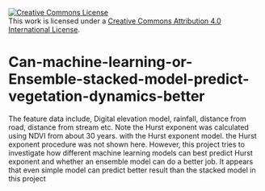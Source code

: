 <a rel="license" href="http://creativecommons.org/licenses/by/4.0/"><img alt="Creative Commons License" style="border-width:0" src="https://i.creativecommons.org/l/by/4.0/88x31.png" /></a><br />This work is licensed under a <a rel="license" href="http://creativecommons.org/licenses/by/4.0/">Creative Commons Attribution 4.0 International License</a>.




# Can-machine-learning-or-Ensemble-stacked-model-predict-vegetation-dynamics-better
The feature data include, Digital elevation model, rainfall, distance from road, distance from stream etc. Note the Hurst exponent was calculated using NDVI from about 30 years. with the Hurst exponent model. the Hurst exponent procedure was not shown here. However, this project tries to investigate how different machine learning models can best predict Hurst exponent and whether an ensemble model can do a better job. It appears that even simple model can predict better result than the stacked model in this project



